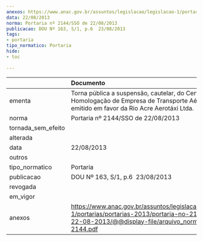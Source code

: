 ```yaml
---
anexos: https://www.anac.gov.br/assuntos/legislacao/legislacao-1/portarias/portarias-2013/portaria-no-2144-sso-de-22-08-2013/@@display-file/arquivo_norma/PA2013-2144.pdf
data: 22/08/2013
norma: Portaria nº 2144/SSO de 22/08/2013
publicacao: DOU Nº 163, S/1, p.6  23/08/2013
tags:
- portaria
tipo_normatico: Portaria
hide: 
- toc 
 
---
```


|                    | Documento                                                                                                                                                         |
|:-------------------|:------------------------------------------------------------------------------------------------------------------------------------------------------------------|
| ementa             | Torna pública a suspensão, cautelar, do Certificado de Homologação de Empresa de Transporte Aéreo (CHETA), emitido em favor da Rio Acre Aerotáxi Ltda.            |
| norma              | Portaria nº 2144/SSO de 22/08/2013                                                                                                                                |
| tornada_sem_efeito |                                                                                                                                                                   |
| alterada           |                                                                                                                                                                   |
| data               | 22/08/2013                                                                                                                                                        |
| outros             |                                                                                                                                                                   |
| tipo_normatico     | Portaria                                                                                                                                                          |
| publicacao         | DOU Nº 163, S/1, p.6  23/08/2013                                                                                                                                  |
| revogada           |                                                                                                                                                                   |
| em_vigor           |                                                                                                                                                                   |
| anexos             | https://www.anac.gov.br/assuntos/legislacao/legislacao-1/portarias/portarias-2013/portaria-no-2144-sso-de-22-08-2013/@@display-file/arquivo_norma/PA2013-2144.pdf |